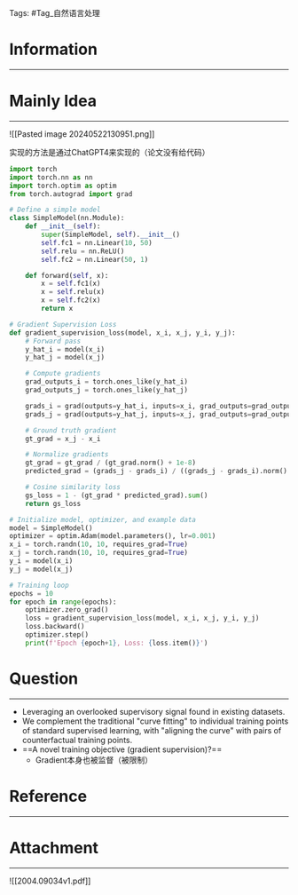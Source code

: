 Tags: #Tag_自然语言处理 
# Information
---


# Mainly Idea
---
![[Pasted image 20240522130951.png]]

实现的方法是通过ChatGPT4来实现的（论文没有给代码）
```python
import torch
import torch.nn as nn
import torch.optim as optim
from torch.autograd import grad

# Define a simple model
class SimpleModel(nn.Module):
    def __init__(self):
        super(SimpleModel, self).__init__()
        self.fc1 = nn.Linear(10, 50)
        self.relu = nn.ReLU()
        self.fc2 = nn.Linear(50, 1)

    def forward(self, x):
        x = self.fc1(x)
        x = self.relu(x)
        x = self.fc2(x)
        return x

# Gradient Supervision Loss
def gradient_supervision_loss(model, x_i, x_j, y_i, y_j):
    # Forward pass
    y_hat_i = model(x_i)
    y_hat_j = model(x_j)

    # Compute gradients
    grad_outputs_i = torch.ones_like(y_hat_i)
    grad_outputs_j = torch.ones_like(y_hat_j)

    grads_i = grad(outputs=y_hat_i, inputs=x_i, grad_outputs=grad_outputs_i, create_graph=True)[0]
    grads_j = grad(outputs=y_hat_j, inputs=x_j, grad_outputs=grad_outputs_j, create_graph=True)[0]

    # Ground truth gradient
    gt_grad = x_j - x_i

    # Normalize gradients
    gt_grad = gt_grad / (gt_grad.norm() + 1e-8)
    predicted_grad = (grads_j - grads_i) / ((grads_j - grads_i).norm() + 1e-8)

    # Cosine similarity loss
    gs_loss = 1 - (gt_grad * predicted_grad).sum()
    return gs_loss

# Initialize model, optimizer, and example data
model = SimpleModel()
optimizer = optim.Adam(model.parameters(), lr=0.001)
x_i = torch.randn(10, 10, requires_grad=True)
x_j = torch.randn(10, 10, requires_grad=True)
y_i = model(x_i)
y_j = model(x_j)

# Training loop
epochs = 10
for epoch in range(epochs):
    optimizer.zero_grad()
    loss = gradient_supervision_loss(model, x_i, x_j, y_i, y_j)
    loss.backward()
    optimizer.step()
    print(f'Epoch {epoch+1}, Loss: {loss.item()}')

```
# Question
---
- Leveraging an overlooked supervisory signal found in existing datasets.
- We complement the traditional "curve fitting" to individual training points of standard supervised learning, with "aligning the curve" with pairs of counterfactual training points.
- ==A novel training objective (gradient supervision)?==
	- Gradient本身也被监督（被限制）

# Reference
---


# Attachment
---
![[2004.09034v1.pdf]]